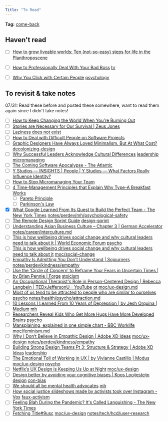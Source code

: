 ```yaml
---
Title: "To Read"
---
```


**Tag:** [come-back](notes/por/come-back.md)

## Haven't read
- [ ] [How to grow liveable worlds: Ten (not-so-easy) steps for life in the Planthroposcene](https://www.abc.net.au/religion/natasha-myers-how-to-grow-liveable-worlds:-ten-not-so-easy-step/11906548)
- [ ] [How to Professionally Deal With Your Bad Boss](https://www.thebalancecareers.com/bad-to-the-bone-dealing-with-a-bad-boss-1917714) [hr](moc/hr.md)
- [ ] [Why You Click with Certain People](https://greatergood.berkeley.edu/article/item/why_you_click_with_certain_people) [psychology](moc/psychology.md)


## To revisit & take notes
07/31: Read these before and posted these somewhere, want to read them again since I didn't take notes!
- [ ] [How to Keep Changing the World When You're Burning Out](https://philippines.makesense.org/2021/06/03/how-to-keep-changing-the-world-when-youre-burning-out/)
- [ ] [Stories are Necessary for Our Survival | Zeus Jones](https://zeusjones.com/athena/articles/stories-are-necessary-for-our-survival)
- [ ] [Laziness does not exist](https://humanparts.medium.com/laziness-does-not-exist-3af27e312d01)
- [ ] [How to Deal with Difficult People on Software Projects](https://www.howtodeal.dev/)
- [ ] [Graphic Designers Have Always Loved Minimalism. But At What Cost?](https://eyeondesign.aiga.org/graphic-designers-have-always-loved-minimalism-but-at-what-cost/) [decolonizing-design](notes/arts/decolonizing-design.md)
- [ ] [Why Successful Leaders Acknowledge Cultural Differences](https://hbr.org/2015/08/how-to-stop-micromanaging-your-team) [leadership](moc/leadership.md) [micromanaging](notes/perdev/leadership/micromanaging)
- [ ] [The Coming Software Apocalypse - The Atlantic](https://www.theatlantic.com/technology/archive/2017/09/saving-the-world-from-code/540393/)
- [ ] [Y Studios — INSIGHTS | People | Y Studios — What Factors Really Influence Identity?](https://ystudios.com/insights-people/influence-on-identity)
- [ ] [How to Stop Micromanaging Your Team](https://hbr.org/2015/08/how-to-stop-micromanaging-your-team)
- [ ] [4 Time-Management Principles that Explain Why Type-A Breakfast Works](https://medium.com/type-a-breakfast-notes/4-time-management-principles-that-explain-why-type-a-breakfast-works)
	- [ ] [Pareto Principle](notes/perdev/productivity/pareto.md)
	- [ ] [Parkinson's Law](notes/perdev/productivity/parkinsons.md)
- [x] [What Google Learned From Its Quest to Build the Perfect Team - The New York Times](https://www.nytimes.com/2016/02/28/magazine/what-google-learned-from-its-quest-to-build-the-perfect-team.html#commentsContainer) [notes/perdev/mh/psychological-safety](notes/perdev/mh/psychological-safety)
- [ ] [The Remote Design Sprint Guide](https://www.thesprintbook.com/articles/remote-design-sprint-guide) [design-sprint](notes/arts/design-sprint.md)
- [ ] [Understanding Asian Business Culture – Chapter 3 | German Accelerator](https://www.germanaccelerator.com/blog/asian-business-culture-3/) [notes/career/interculture.md](notes/career/interculture.md)
- [ ] [This is how wellbeing drives social change and why cultural leaders need to talk about it | World Economic Forum](https://theapeiron.co.uk/hedgehogs-dilemma-why-you-avoid-intimacy-even-though-you-crave-it-43761a666a64?gi=ca99e3049a18) [psycho](moc/psychology.md)
- [ ] [This is how wellbeing drives social change and why cultural leaders need to talk about it](https://www.weforum.org/agenda/2020/06/this-is-how-wellbeing-drives-social-change-and-why-cultural-leaders-need-to-talk-about-it?utm_source=linkedin&utm_medium=social_scheduler&utm_term=Agenda%20in%20Focus%3A%20Social%20Entrepreneurs&utm_content=27%2F12%2F2020%2005%3A00) [moc/social-change](moc/social-change)
- [ ] [Empathy Is Admitting You Don't Understand | Sojourners](https://sojo.net/articles/empathy-admitting-you-dont-understand) [notes/perdev/kindness/empathy](notes/perdev/kindness/empathy.md)
- [ ] [Use the ‘Circle of Concern’ to Reframe Your Fears in Uncertain Times | by Brian Pennie | Forge](https://forge.medium.com/worried-about-the-coronavirus-this-simple-mind-shift-helps-me-to-re-frame-my-fears-e772a2cbfd8b) [stoicism](moc/stoicism.md)
- [ ] [An Occupational Therapist's Role in Person-Centered Design | Rebecca Langbein | TEDxJeffersonU - YouTube](https://www.youtube.com/watch?v=HD6PdW5vHkQ) [ot](moc/ot.md) [moc/ux-design.md](moc/ux-design.md)
- [ ] [Most of us tend to be attracted to people who are similar to ourselves](https://www.psypost.org/2017/03/us-tend-attracted-people-similar-48596) [psycho](moc/psychology.md) [notes/health/psycho/attraction.md](notes/health/psycho/attraction.md)
- [ ] [10 Lessons I Learned From 10 Years of Depression | by Jesh Orquina | Medium](https://medium.com/@jeshorquina/10-lessons-i-learned-from-10-years-of-depression-8c7ddff8f268) [mh](moc/mental-health.md)
- [ ] [Researchers Reveal Kids Who Get More Hugs Have More Developed Brains](https://www.powerofpositivity.com/research-reveals-kids-more-hugs-more-developed-brains/) [psycho](moc/psychology.md)
- [ ] [Mansplaining, explained in one simple chart - BBC Worklife](https://www.bbc.com/worklife/article/20180727-mansplaining-explained-in-one-chart) [moc/feminism.md](moc/feminism.md)
- [ ] [Why I Don’t Believe in Empathic Design | Adobe XD Ideas](https://xd.adobe.com/ideas/perspectives/leadership-insights/why-i-dont-believe-in-empathic-design-don-norman/) [moc/ux-design](moc/ux-design) [notes/perdev/kindness/empathy](notes/perdev/kindness/empathy.md)
- [ ] [Building Strong Design Teams Pt 3: Structure & Strategy | Adobe XD Ideas](https://xd.adobe.com/ideas/perspectives/leadership-insights/building-strong-design-teams-pt-3-structure-strategy/) [leadership](moc/leadership.md)
- [ ] [The Emotional Toll of Working in UX | by Vivianne Castillo | Modus](https://modus.medium.com/the-emotional-toll-of-being-in-ux-a7cc35bff4b5) [moc/ux-design](moc/ux-design) [psycho](moc/psychology.md)
- [ ] [Netflix’s UX Design is Keeping Us Up at Night](https://eyeondesign.aiga.org/netflixs-ux-design-is-keeping-us-up-at-night/) [moc/ux-design](moc/ux-design)
- [ ] [Design better by avoiding your cognitive biases | Koos Looijesteijn](https://www.kooslooijesteijn.net/blog/design-better-avoiding-cognitive-biases?ref=vincentapp.io) [design](moc/design.md) [con-bias](notes/sciences/psycho/confirmation-bias.md)
- [ ] [We should all be mental health advocates](https://www.hellocrazycat.com/blog/2020/we-should-all-be-mental-health-advocates) [mh](moc/mental-health.md)
- [ ] [How social justice slideshows made by activists took over Instagram - Vox](https://www.vox.com/the-goods/21359098/social-justice-slideshows-instagram-activism) [faux-activism](notes/soc-sci/activism/faux-activism.md)
- [ ] [Feeling Blah During the Pandemic? It's Called Languishing - The New York Times](https://www.nytimes.com/2021/04/19/well/mind/covid-mental-health-languishing.html)
- [ ] [Fetching Title#9usc](https://maze.co/guides/ux-research/ux-research-methods/) [moc/ux-design](moc/ux-design) [notes/tech/hcd/user-research](notes/tech/hcd/user-research)